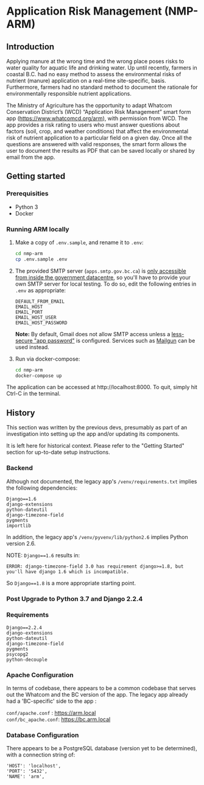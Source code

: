 # Application Risk Management (NMP-ARM)

## Introduction

Applying manure at the wrong time and the wrong place poses risks to water quality for aquatic life and drinking water. Up until recently, farmers in coastal B.C. had no easy method to assess the environmental risks of nutrient (manure) application on a real-time site-specific, basis. Furthermore, farmers had no standard method to document the rationale for environmentally responsible nutrient applications.
 
The Ministry of Agriculture has the opportunity to adapt Whatcom Conservation District’s (WCD) “Application Risk Management” smart form app (https://www.whatcomcd.org/arm), with permission from WCD. The app provides a risk rating to users who must answer questions about factors (soil, crop, and weather conditions) that affect the environmental risk of nutrient application to a particular field on a given day. Once all the questions are answered with valid responses, the smart form allows the user to document the results as PDF that can be saved locally or shared by email from the app.

## Getting started

### Prerequisities

* Python 3
* Docker

### Running ARM locally

1. Make a copy of `.env.sample`, and rename it to `.env`:

    ```sh
    cd nmp-arm
    cp .env.sample .env
    ```

2. The provided SMTP server (`apps.smtp.gov.bc.ca`) is [only accessible from inside the government datacentre](https://stackoverflow.developer.gov.bc.ca/questions/233/244#244), so you'll have to provide your own SMTP server for local testing. To do so, edit the following entries in `.env` as appropriate:
    ```
    DEFAULT_FROM_EMAIL
    EMAIL_HOST
    EMAIL_PORT
    EMAIL_HOST_USER
    EMAIL_HOST_PASSWORD
    ```
    **Note:** By default, Gmail does not allow SMTP access unless a [less-secure "app password"](https://support.google.com/mail/answer/185833?hl=en) is configured. Services such as [Mailgun](https://www.mailgun.com/) can be used instead.
   
3. Run via docker-compose:

    ```sh
    cd nmp-arm 
    docker-compose up
    ```

The application can be accessed at http://localhost:8000. To quit, simply hit Ctrl-C in the terminal.

## History

This section was written by the previous devs, presumably as part of an investigation into setting up the app and/or updating its components.

It is left here for historical context. Please refer to the "Getting Started" section for up-to-date setup instructions.

### Backend
Although not documented, the legacy app's `/venv/requirements.txt` implies the following dependencies:  
```
Django==1.6
django-extensions
python-dateutil
django-timezone-field
pygments
importlib
```

In addition, the legacy app's `/venv/pyvenv/lib/python2.6` implies Python version 2.6.

NOTE: `Django==1.6` results in:
```
ERROR: django-timezone-field 3.0 has requirement django>=1.8, but you'll have django 1.6 which is incompatible.
```

So `Django==1.8` is a more appropriate starting point.

### Post Upgrade to Python 3.7 and Django 2.2.4

### Requirements
```
Django==2.2.4
django-extensions
python-dateutil
django-timezone-field
pygments
psycopg2
python-decouple
```

### Apache Configuration
In terms of codebase, there appears to be a common codebase that serves out the Whatcom and the BC version of the app.  The legacy app already had a 'BC-specific' side to the app :

`conf/apache.conf`   : https://arm.local  
`conf/bc_apache.conf`: https://bc.arm.local 

### Database Configuration

There appears to be a PostgreSQL database (version yet to be determined), with a connection string of:
```
'HOST': 'localhost',
'PORT': '5432',
'NAME': 'arm',
```
